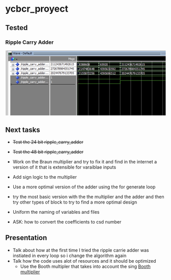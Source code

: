 # ycbcr_proyect

## Tested

### Ripple Carry Adder

![Alt text](docs/images/ripple_carry_adder_48_tb.png)

## Next tasks

-   ~~Test the 24 bit ripple_carry_adder~~
-   ~~Test the 48 bit ripple_carry_adder~~
-   Work on the Braun multiplier and try to fix it and find in the internet a version of it that is extensible for varaiblae inputs
-   Add sign logic to the multiplier
-   Use a more optimal version of the adder using the for generate loop
-   try the most basic version with the the multiplier and the adder and then try other types of block to try to find a more optimal design
-   Uniform the naming of variables and files

-   ASK: how to convert the coefficients to csd number

## Presentation

-   Talk about how at the first time I tried the ripple carrie adder was instiated in every loop so i change the algorithm again
-   Talk how the code uses alot of resources and it should be optimized
    -   Use the Booth multipler that takes into account the sing [Booth multiplier](https://github.com/gustavohb/booth-multiplier/blob/master/booth_multiplier.vhd)
